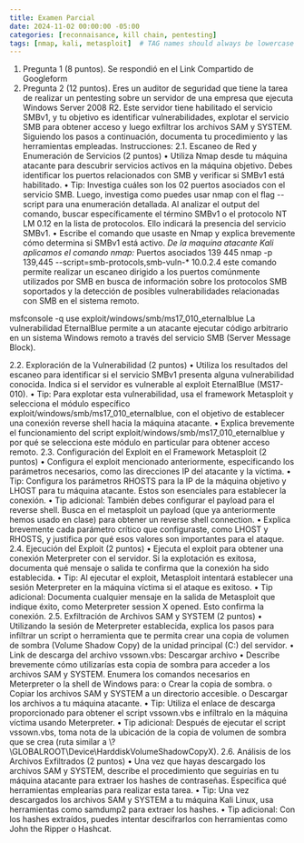 ```yaml
---
title: Examen Parcial
date: 2024-11-02 00:00:00 -05:00
categories: [reconnaisance, kill chain, pentesting]
tags: [nmap, kali, metasploit]  # TAG names should always be lowercase
---
```



1. Pregunta 1 (8 puntos).
Se respondió en el Link Compartido de Googleform
2. Pregunta 2 (12 puntos).
Eres un auditor de seguridad que tiene la tarea de realizar un pentesting sobre un servidor de una empresa que ejecuta Windows Server 2008 R2. Este servidor tiene habilitado el servicio SMBv1, y tu objetivo es identificar vulnerabilidades, explotar el servicio SMB para obtener acceso y luego exfiltrar los archivos SAM y SYSTEM. Siguiendo los pasos a continuación, documenta tu procedimiento y las herramientas empleadas.
Instrucciones:
2.1. Escaneo de Red y Enumeración de Servicios (2 puntos)
•	Utiliza Nmap desde tu máquina atacante para descubrir servicios activos en la máquina objetivo. Debes identificar los puertos relacionados con SMB y verificar si SMBv1 está habilitado.
•	Tip: Investiga cuáles son los 02 puertos asociados con el servicio SMB. Luego, investiga como puedes usar nmap con el flag --script para una enumeración detallada. Al analizar el output del comando, buscar específicamente el término SMBv1 o el protocolo NT LM 0.12 en la lista de protocolos. Ello indicará la presencia del servicio SMBv1.
•	Escribe el comando que usaste en Nmap y explica brevemente cómo determina si SMBv1 está activo.
*De la maquina atacante Kali aplicamos el comando nmap:*
Puertos asociados
139
445
nmap -p 139,445 --script=smb-protocols,smb-vuln-* 10.0.2.4
este comando permite realizar un escaneo dirigido a los puertos comúnmente utilizados por SMB en busca de información sobre los protocolos SMB soportados y la detección de posibles vulnerabilidades relacionadas con SMB en el sistema remoto.
 
msfconsole -q
use exploit/windows/smb/ms17_010_eternalblue
La vulnerabilidad EternalBlue permite a un atacante ejecutar código arbitrario en un sistema Windows remoto a través del servicio SMB (Server Message Block).
 
2.2. Exploración de la Vulnerabilidad (2 puntos)
•	Utiliza los resultados del escaneo para identificar si el servicio SMBv1 presenta alguna vulnerabilidad conocida. Indica si el servidor es vulnerable al exploit EternalBlue (MS17-010).
•	Tip: Para explotar esta vulnerabilidad, usa el framework Metasploit y selecciona el módulo específico exploit/windows/smb/ms17_010_eternalblue, con el objetivo de establecer una conexión reverse shell hacia la máquina atacante.
•	Explica brevemente el funcionamiento del script exploit/windows/smb/ms17_010_eternalblue y por qué se selecciona este módulo en particular para obtener acceso remoto.
2.3. Configuración del Exploit en el Framework Metasploit (2 puntos)
•	Configura el exploit mencionado anteriormente, especificando los parámetros necesarios, como las direcciones IP del atacante y la víctima.
•	Tip: Configura los parámetros RHOSTS para la IP de la máquina objetivo y LHOST para tu máquina atacante. Estos son esenciales para establecer la conexión.
•	Tip adicional: También debes configurar el payload para el reverse shell. Busca en el metasploit un payload (que ya anteriormente hemos usado en clase) para obtener un reverse shell connection.
•	Explica brevemente cada parámetro crítico que configuraste, como LHOST y RHOSTS, y justifica por qué esos valores son importantes para el ataque.
2.4. Ejecución del Exploit (2 puntos)
•	Ejecuta el exploit para obtener una conexión Meterpreter con el servidor. Si la explotación es exitosa, documenta qué mensaje o salida te confirma que la conexión ha sido establecida.
•	Tip: Al ejecutar el exploit, Metasploit intentará establecer una sesión Meterpreter en la máquina víctima si el ataque es exitoso.
•	Tip adicional: Documenta cualquier mensaje en la salida de Metasploit que indique éxito, como Meterpreter session X opened. Esto confirma la conexión.
2.5. Exfiltración de Archivos SAM y SYSTEM (2 puntos)
•	Utilizando la sesión de Meterpreter establecida, explica los pasos para infiltrar un script o herramienta que te permita crear una copia de volumen de sombra (Volume Shadow Copy) de la unidad principal (C:) del servidor.
•	Link de descarga del archivo vssown.vbs: Descargar archivo
•	Describe brevemente cómo utilizarías esta copia de sombra para acceder a los archivos SAM y SYSTEM. Enumera los comandos necesarios en Meterpreter o la shell de Windows para:
o	Crear la copia de sombra.
o	Copiar los archivos SAM y SYSTEM a un directorio accesible.
o	Descargar los archivos a tu máquina atacante.
•	Tip: Utiliza el enlace de descarga proporcionado para obtener el script vssown.vbs e infíltralo en la máquina víctima usando Meterpreter.
•	Tip adicional: Después de ejecutar el script vssown.vbs, toma nota de la ubicación de la copia de volumen de sombra que se crea (ruta similar a \\?\GLOBALROOT\Device\HarddiskVolumeShadowCopyX).
2.6. Análisis de los Archivos Exfiltrados (2 puntos)
•	Una vez que hayas descargado los archivos SAM y SYSTEM, describe el procedimiento que seguirías en tu máquina atacante para extraer los hashes de contraseñas. Especifica qué herramientas emplearías para realizar esta tarea.
•	Tip: Una vez descargados los archivos SAM y SYSTEM a tu máquina Kali Linux, usa herramientas como samdump2 para extraer los hashes.
•	Tip adicional: Con los hashes extraídos, puedes intentar descifrarlos con herramientas como John the Ripper o Hashcat.
